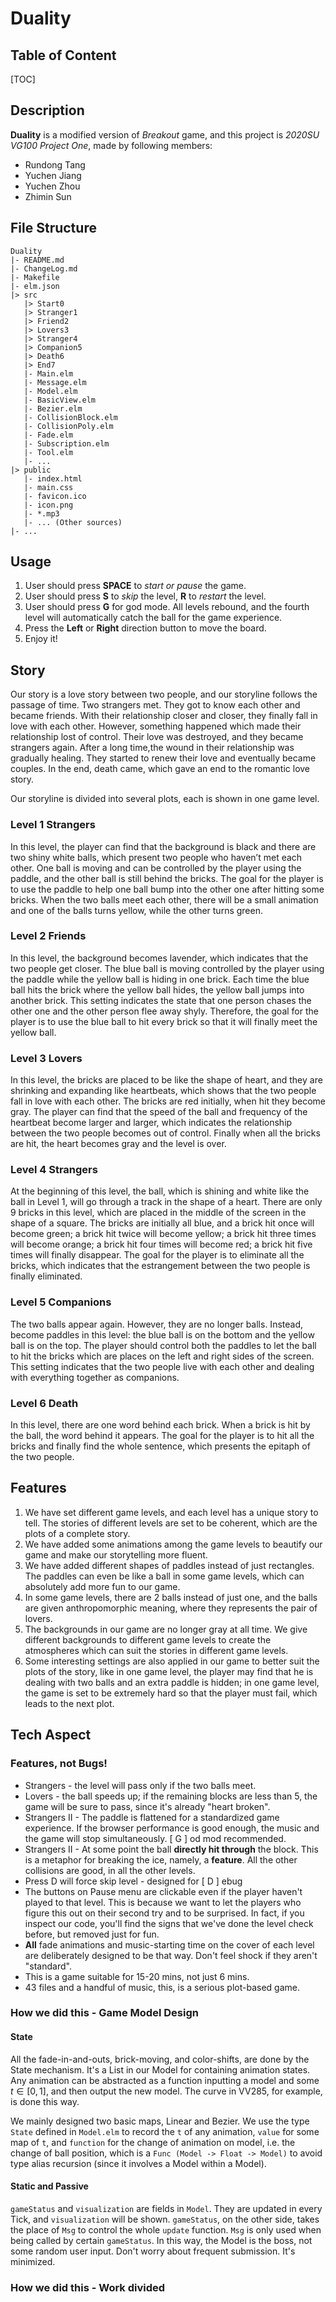 # Duality

## Table of Content

[TOC]

## Description

**Duality** is a modified version of *Breakout* game,
and this project is *2020SU VG100 Project One*, made by following members:
- Rundong Tang
- Yuchen Jiang
- Yuchen Zhou
- Zhimin Sun

## File Structure
```
Duality
|- README.md
|- ChangeLog.md
|- Makefile
|- elm.json
|> src
   |> Start0
   |> Stranger1
   |> Friend2
   |> Lovers3
   |> Stranger4
   |> Companion5
   |> Death6
   |> End7
   |- Main.elm
   |- Message.elm
   |- Model.elm
   |- BasicView.elm
   |- Bezier.elm
   |- CollisionBlock.elm
   |- CollisionPoly.elm
   |- Fade.elm
   |- Subscription.elm
   |- Tool.elm
   |- ...
|> public
   |- index.html
   |- main.css
   |- favicon.ico
   |- icon.png
   |- *.mp3
   |- ... (Other sources)
|- ...
```

## Usage
1. User should press **SPACE** to *start or pause* the game.
1. User should press **S** to *skip* the level, **R** to *restart* the level.
1. User should press **G** for god mode. All levels rebound, and the fourth level will automatically catch the ball
    for the game experience.
1. Press the **Left** or **Right** direction button to move the board.
1. Enjoy it!

## Story
Our story is a love story between two people, and our storyline follows the passage of time.
Two strangers met. They got to know each other and became friends. With their relationship closer
and closer, they finally fall in love with each other. However, something happened which made their
relationship lost of control. Their love was destroyed, and they became strangers again. After a long time,the wound in their relationship was gradually healing. They started to renew their love and eventually became couples.
In the end, death came, which gave an end to the romantic love story.

Our storyline is divided into several plots, each is shown in one game level.

### Level 1 Strangers

In this level, the player can find that the background is black and there are two shiny white balls, which present two people who haven’t met each other. One ball is moving and can be controlled by the player using the paddle, and the other ball is still behind the bricks. The goal for the player is to use the paddle to help one ball bump into the other one after hitting some bricks. When the two balls meet each other, there will be a small animation and one of the balls turns yellow, while the other turns green.

### Level 2 Friends
In this level, the background becomes lavender, which indicates that the two people get closer. The blue ball is moving controlled by the player using the paddle while the yellow ball is hiding in one brick. Each time the blue ball hits the brick where the yellow ball hides, the yellow ball jumps into another brick. This setting indicates the state that one person chases the other one and the other person flee away shyly. Therefore, the goal for the player is to use the blue ball to hit every brick so that it will finally meet the yellow ball.

### Level 3 Lovers
In this level, the bricks are placed to be like the shape of heart, and they are shrinking and expanding like heartbeats, which shows that the two people fall in love with each other. The bricks are red initially, when hit they become gray. The player can find that the speed of the ball and frequency of the heartbeat become larger and larger, which indicates the relationship between the two people becomes out of control. Finally when all the bricks are hit, the heart becomes gray and the level is over.

### Level 4 Strangers
At the beginning of this level, the ball, which is shining and white like the ball in Level 1, will go through a track in the shape of a heart. There are only 9 bricks in this level, which are placed in the middle of the screen in the shape of a square. The bricks are initially all blue, and a brick hit once will become green; a brick hit twice will become yellow; a brick hit three times will become orange; a brick hit four times will become red; a brick hit five times will finally disappear. The goal for the player is to eliminate all the bricks, which indicates that the estrangement between the two people is finally eliminated.

### Level 5 Companions
The two balls appear again. However, they are no longer balls. Instead, become paddles in this level: the blue ball is on the bottom and the yellow ball is on the top. The player should control both the paddles to let the ball to hit the bricks which are places on the left and right sides of the screen. This setting indicates that the two people live with each other and dealing with everything together as companions.

### Level 6 Death
In this level, there are one word behind each brick. When a brick is hit by the ball, the word behind it appears. The goal for the player is to hit all the bricks and finally find the whole sentence, which presents the epitaph of the two people.


## Features
1. We have set different game levels, and each level has a unique story to tell. The stories of different levels are set to be coherent, which are the plots of a complete story.
1. We have added some animations among the game levels to beautify our game and make our storytelling more fluent.
1. We have added different shapes of paddles instead of just rectangles. The paddles can even be like a ball in some game levels, which can absolutely add more fun to our game.
1. In some game levels, there are 2 balls instead of just one, and the balls are given anthropomorphic meaning, where they represents the pair of lovers.
1. The backgrounds in our game are no longer gray at all time. We give different backgrounds to different game levels to create the atmospheres which can suit the stories in different game levels.
1. Some interesting settings are also applied in our game to better suit the plots of the story, like in one game level, the player may find that he is dealing with two balls and an extra paddle is hidden; in one game level, the game is set to be extremely hard so that the player must fail, which leads to the next plot.

## Tech Aspect

### Features, not Bugs!

- Strangers - the level will pass only if the two balls meet. 
- Lovers - the ball speeds up; if the remaining blocks are less than 5, the game will be sure to pass, since it's already "heart broken".
- Strangers II - The paddle is flattened for a standardized game experience. If the browser performance is good enough, the music and the game will stop simultaneously. [ G ] od mod recommended.
- Strangers II - At some point the ball **directly hit through** the block. This is a metaphor for breaking the ice, namely, a **feature**. All the other collisions are good, in all the other levels.
- Press D will force skip level - designed for [ D ] ebug
- The buttons on Pause menu are clickable even if the player haven't played to that level. This is because we want to let the players who figure this out on their second try and to be surprised. In fact, if you inspect our code, you'll find the signs that we've done the level check before, but removed just for fun. 
- **All** fade animations and music-starting time on the cover of each level are deliberately designed to be that way. Don't feel shock if they aren't "standard". 
- This is a game suitable for 15-20 mins, not just 6 mins. 
- 43 files and a handful of music, this, is a serious plot-based game.  

### How we did this - Game Model Design

#### State

All the fade-in-and-outs, brick-moving, and color-shifts, are done by the State mechanism. It's a List in our Model for containing animation states. Any animation can be abstracted as a function inputting a model and some $t\in[0,1]$, and then output the new model. The curve in VV285, for example, is done this way. 

We mainly designed two basic maps, Linear and Bezier. We use the type `State` defined in `Model.elm` to record the `t` of any animation, `value` for some map of `t`, and `function` for the change of animation on model, i.e. the change of ball position, which is a `Func (Model -> Float -> Model)` to avoid type alias recursion (since it involves a Model within a Model).

#### Static and Passive

`gameStatus` and `visualization` are fields in `Model`. They are updated in every Tick, and `visualization` will be shown. `gameStatus`, on the other side, takes the place of `Msg` to control the whole `update` function. `Msg` is only used when being called by certain `gameStatus`. In this way, the Model is the boss, not some random user input. Don't worry about frequent submission. It's minimized.

### How we did this - Work divided



